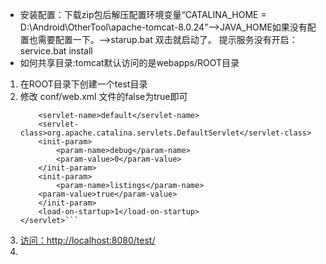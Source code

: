 * 安装配置：下载zip包后解压配置环境变量“CATALINA_HOME = D:\Android\OtherTool\apache-tomcat-8.0.24”-->JAVA_HOME如果没有配置也需要配置一下。-->starup.bat 双击就启动了。
提示服务没有开启：service.bat install
* 如何共享目录:tomcat默认访问的是webapps/ROOT目录
1. 在ROOT目录下创建一个test目录
2. 修改 conf/web.xml 文件的false为true即可
	```<servlet>
        <servlet-name>default</servlet-name>
        <servlet-class>org.apache.catalina.servlets.DefaultServlet</servlet-class>
        <init-param>
            <param-name>debug</param-name>
            <param-value>0</param-value>
        </init-param>
        <init-param>
            <param-name>listings</param-name>
	    <param-value>true</param-value>
        </init-param>
        <load-on-startup>1</load-on-startup>
    </servlet>```
3. [访问：http://localhost:8080/test/ ](http://localhost:8080/test/ )
4. 
